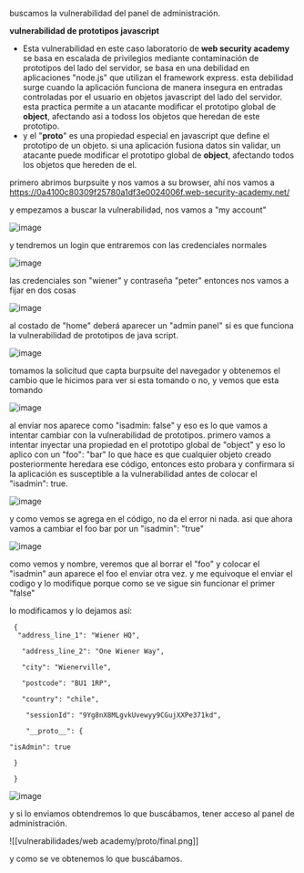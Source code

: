 buscamos la vulnerabilidad del panel de administración.

**vulnerabilidad de prototipos javascript**

- Esta vulnerabilidad en este caso laboratorio de **web security academy** se basa en escalada de privilegios mediante contaminación de prototipos del lado del servidor, se basa en una debilidad en aplicaciones "node.js" que utilizan el framework express. esta debilidad surge cuando la aplicación funciona de manera insegura en entradas controladas por el usuario en objetos javascript del lado del servidor.  esta practica permite a un atacante modificar el prototipo global de **object**, afectando asi a todoss los objetos que heredan de este prototipo. 
- y el "__proto__" es una propiedad especial en javascript que define el prototipo de un objeto. si una aplicación fusiona datos sin validar, un atacante puede modificar el prototipo global de **object**, afectando todos los objetos que hereden de el. 

primero abrimos burpsuite y nos vamos a su browser, ahí nos vamos a https://0a4100c80309f25780a1df3e0024006f.web-security-academy.net/

y empezamos a buscar la vulnerabilidad, nos vamos a "my account"

![image](https://github.com/user-attachments/assets/df5d0a47-2590-422d-aebc-622cd71553bd)

y tendremos un login que entraremos con las credenciales normales

![image](https://github.com/user-attachments/assets/3bc2f460-6f5b-423e-b52d-e6c463487c1e)

las credenciales son "wiener" y contraseña "peter"
entonces nos vamos a fijar en dos cosas

![image](https://github.com/user-attachments/assets/9b3a699a-8bfb-4142-9a54-801a1631d29c)

al costado de "home" deberá aparecer  un "admin panel" si es que funciona la vulnerabilidad de prototipos de java script.

![image](https://github.com/user-attachments/assets/67915ce7-b8e1-4eb7-bfac-cf6a2f6f3051)

tomamos la solicitud que capta burpsuite del navegador y obtenemos el cambio que le hicimos para ver si esta tomando o no, y vemos que esta tomando 

![image](https://github.com/user-attachments/assets/761b586e-4b6f-442b-91dc-589a9c177d23)

al enviar nos aparece como "isadmin: false" y eso es lo que vamos a intentar cambiar con la vulnerabilidad de prototipos. primero vamos a intentar inyectar una propiedad en el prototipo global de "object" y eso lo aplico con un "foo": "bar" lo que hace es que cualquier objeto creado posteriormente heredara ese código, entonces esto probara y confirmara si la aplicación es susceptible a la vulnerabilidad antes de colocar el "isadmin": true. 

![image](https://github.com/user-attachments/assets/e476a738-e444-439f-9223-93d9d8fde0cc)

y como vemos se agrega en el código, no da el error ni nada. asi que ahora vamos a cambiar el foo bar por un "isadmin": "true"

![image](https://github.com/user-attachments/assets/3a3cbade-2d2a-4471-947a-e8601ac4c863)

como vemos y nombre, veremos que al borrar el "foo" y colocar el "isadmin" aun aparece el foo el enviar otra vez. y me equivoque el enviar el codigo y lo modifique porque como se ve sigue sin funcionar el primer "false"

lo modificamos y lo dejamos así: 

     {
      "address_line_1": "Wiener HQ",
      
	   "address_line_2": "One Wiener Way",
	   
	   "city": "Wienerville",
	   
	   "postcode": "BU1 1RP",
	   
	   "country": "chile",
	   
		"sessionId": "9Yg8nX8MLgvkUvewyy9CGujXXPe371kd",
		
		"__proto__": {

    "isAdmin": true
    
	 }
	 
	 }

![image](https://github.com/user-attachments/assets/7f1fbd72-a6a1-4702-89bc-94d9874bf0f4)

y si lo enviamos obtendremos lo que buscábamos, tener acceso al panel de administración. 

![[vulnerabilidades/web academy/proto/final.png]]

y como se ve obtenemos lo que buscábamos. 

